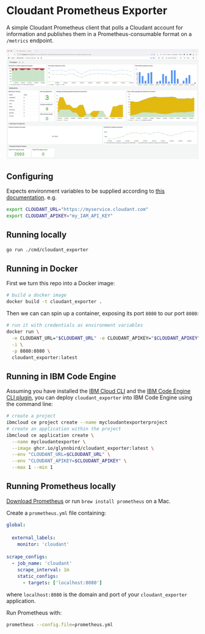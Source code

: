 # Cloudant Prometheus Exporter

A simple Cloudant Prometheus client that polls a Cloudant account for
information and publishes them in a Prometheus-consumable format on a `/metrics`
endpoint.

![](./images/grafana-dashboard.png)

## Configuring

Expects environment variables to be supplied according to
[this documentation](https://cloud.ibm.com/apidocs/cloudant?code=go#authentication-with-external-configuration).
e.g.

```sh
export CLOUDANT_URL="https://myservice.cloudant.com"
export CLOUDANT_APIKEY="my_IAM_API_KEY"
```

## Running locally

```sh
go run ./cmd/cloudant_exporter
```

## Running in Docker

First we turn this repo into a Docker image:

```sh
# build a docker image
docker build -t cloudant_exporter .
```

Then we can can spin up a container, exposing its port `8080` to our port
`8080`:

```sh
# run it with credentials as environment variables
docker run \
  -e CLOUDANT_URL="$CLOUDANT_URL" -e CLOUDANT_APIKEY="$CLOUDANT_APIKEY" \
  -i \
  -p 8080:8080 \
  cloudant_exporter:latest
```

## Running in IBM Code Engine

Assuming you have installed the
[IBM Cloud CLI](https://cloud.ibm.com/docs/cli?topic=cli-install-ibmcloud-cli)
and the
[IBM Code Engine CLI plugin](https://cloud.ibm.com/docs/codeengine?topic=codeengine-cli),
you can deploy `cloudant_exporter` into IBM Code Engine using the command line:

```sh
# create a project
ibmcloud ce project create --name mycloudantexporterproject
# create an application within the project
ibmcloud ce application create \
  --name mycloudantexporter \
  --image ghcr.io/glynnbird/cloudant_exporter:latest \
  --env "CLOUDANT_URL=$CLOUDANT_URL" \
  --env "CLOUDANT_APIKEY=$CLOUDANT_APIKEY" \
  --max 1 --min 1
```

## Running Prometheus locally

[Download Prometheus](https://prometheus.io/docs/prometheus/latest/getting_started/#downloading-and-running-prometheus)
or run `brew install prometheus` on a Mac.

Create a `prometheus.yml` file containing:

```yaml
global:

  external_labels:
    monitor: 'cloudant'

scrape_configs:
  - job_name: 'cloudant'
    scrape_interval: 1m
    static_configs:
      - targets: ['localhost:8080']
```

where `localhost:8080` is the domain and port of your `cloudant_exporter`
application.

Run Prometheus with:

```sh
prometheus --config.file=prometheus.yml
```
